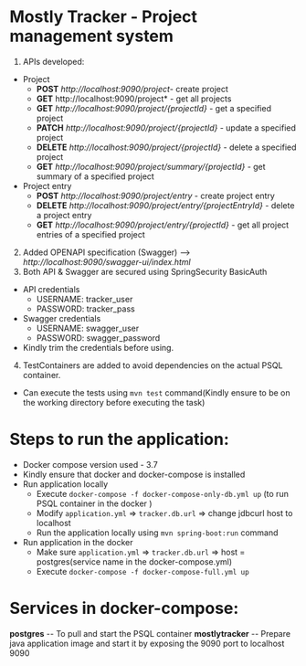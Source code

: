 # Mostly Tracker - Project management system
1. APIs developed:
  * Project
    * **POST** *http://localhost:9090/project*- create project
    * **GET**   http://localhost:9090/project* - get all projects
    * **GET**  *http://localhost:9090/project/{projectId}* - get a specified project
    * **PATCH** *http://localhost:9090/project/{projectId}* - update a specified project
    * **DELETE**  *http://localhost:9090/project/{projectId}* - delete a specified project
    * **GET**  *http://localhost:9090/project/summary/{projectId}* - get summary of a specified project
  * Project entry
    * **POST**  *http://localhost:9090/project/entry* - create project entry
    * **DELETE**  *http://localhost:9090/project/entry/{projectEntryId}* - delete a project entry
    * **GET**  *http://localhost:9090/project/entry/{projectId}* - get all project entries of a specified project
  
2. Added OPENAPI specification (Swagger) --> *http://localhost:9090/swagger-ui/index.html*
3. Both API & Swagger are secured using SpringSecurity BasicAuth
  * API credentials  
      * USERNAME: tracker_user
      * PASSWORD: tracker_pass
  * Swagger credentials 
      * USERNAME: swagger_user 
      * PASSWORD: swagger_password
  * Kindly trim the credentials before using.
4. TestContainers are added to avoid dependencies on the actual PSQL container.
  * Can execute the tests using ```mvn test``` command(Kindly ensure to be on the working directory before executing the task)

Steps to run the application:
=============================
* Docker compose version used - 3.7
* Kindly ensure that docker and docker-compose is installed
* Run application locally
  * Execute ```docker-compose -f docker-compose-only-db.yml up``` (to run PSQL container in the docker )
  * Modify ```application.yml``` => ```tracker.db.url``` => change jdbcurl host to localhost
  * Run the application locally using ```mvn spring-boot:run``` command
* Run application in the docker
  * Make sure ```application.yml``` => ```tracker.db.url``` => host = postgres(service name in the docker-compose.yml)
  * Execute ```docker-compose -f docker-compose-full.yml up```
  
Services in docker-compose:
===========================
**postgres** -- To pull and start the PSQL container
**mostlytracker** -- Prepare java application image and start it by exposing the 9090 port to localhost 9090
